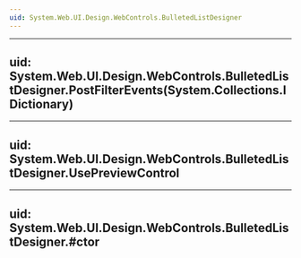 ```yaml
---
uid: System.Web.UI.Design.WebControls.BulletedListDesigner
---
```


---
uid: System.Web.UI.Design.WebControls.BulletedListDesigner.PostFilterEvents(System.Collections.IDictionary)
---

---
uid: System.Web.UI.Design.WebControls.BulletedListDesigner.UsePreviewControl
---

---
uid: System.Web.UI.Design.WebControls.BulletedListDesigner.#ctor
---
